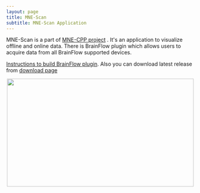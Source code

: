 ```yaml
---
layout: page
title: MNE-Scan
subtitle: MNE-Scan Application
---
```


MNE-Scan is a part of [MNE-CPP project](https://github.com/mne-tools/mne-cpp) . It's an application to visualize offline and online data. There is BrainFlow plugin which allows users to acquire data from all BrainFlow supported devices.

[Instructions to build BrainFlow plugin](https://mne-cpp.github.io/pages/development/brainflow.html). Also you can download latest release from [download page](https://mne-cpp.github.io/pages/install/binaries.html)

<p align="center">
	<img width="500" height="289" src="https://live.staticflickr.com/65535/49687876918_9703569326.jpg">
</p>